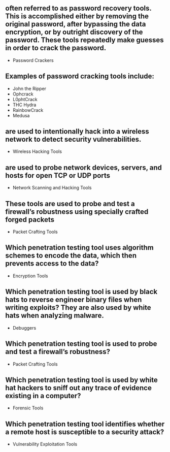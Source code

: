 <!-- Module 3: Network Security Concepts -->

<!-- 3.3: Threat Actor Tools -->

## often referred to as password recovery tools. This is accomplished either by removing the original password, after bypassing the data encryption, or by outright discovery of the password. These tools repeatedly make guesses in order to crack the password.

- Password Crackers

##  Examples of password cracking tools include:

- John the Ripper
- Ophcrack
- L0phtCrack
- THC Hydra
- RainbowCrack
- Medusa

## are used to intentionally hack into a wireless network to detect security vulnerabilities. 

- Wireless Hacking Tools

## are used to probe network devices, servers, and hosts for open TCP or UDP ports

- Network Scanning and
Hacking Tools

## These tools are used to probe and test a firewall’s robustness using specially crafted forged packets

- Packet Crafting Tools

<!-- Check Your Understanding - Threat Actor Tools -->

## Which penetration testing tool uses algorithm schemes to encode the data, which then prevents access to the data?

- Encryption Tools

## Which penetration testing tool is used by black hats to reverse engineer binary files when writing exploits? They are also used by white hats when analyzing malware.

- Debuggers

## Which penetration testing tool is used to probe and test a firewall’s robustness?

- Packet Crafting Tools

## Which penetration testing tool is used by white hat hackers to sniff out any trace of evidence existing in a computer?

- Forensic Tools

## Which penetration testing tool identifies whether a remote host is susceptible to a security attack?

- Vulnerability Exploitation Tools